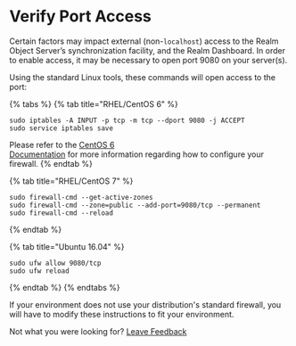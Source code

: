 # Verify Port Access

Certain factors may impact external \(non-`localhost`\) access to the Realm Object Server’s synchronization facility, and the Realm Dashboard. In order to enable access, it may be necessary to open port 9080 on your server\(s\).

Using the standard Linux tools, these commands will open access to the port:

{% tabs %}
{% tab title="RHEL/CentOS 6" %}
```text
sudo iptables -A INPUT -p tcp -m tcp --dport 9080 -j ACCEPT
sudo service iptables save
```

Please refer to the [CentOS 6  
Documentation](https://wiki.centos.org/HowTos/Network/IPTables) for more information regarding how to configure your firewall.
{% endtab %}

{% tab title="RHEL/CentOS 7" %}
```text
sudo firewall-cmd --get-active-zones
sudo firewall-cmd --zone=public --add-port=9080/tcp --permanent
sudo firewall-cmd --reload
```
{% endtab %}

{% tab title="Ubuntu 16.04" %}
```text
sudo ufw allow 9080/tcp
sudo ufw reload
```
{% endtab %}
{% endtabs %}

If your environment does not use your distribution's standard firewall, you will have to modify these instructions to fit your environment.



Not what you were looking for? [Leave Feedback](https://www.getfeedback.com/r/uO1Zl0vE)

